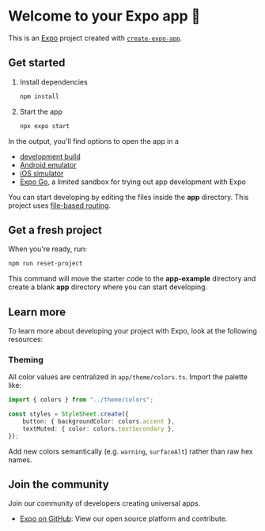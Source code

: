 # Welcome to your Expo app 👋

This is an [Expo](https://expo.dev) project created with [`create-expo-app`](https://www.npmjs.com/package/create-expo-app).

## Get started

1. Install dependencies

    ```bash
    npm install
    ```

2. Start the app

    ```bash
    npx expo start
    ```

In the output, you'll find options to open the app in a

- [development build](https://docs.expo.dev/develop/development-builds/introduction/)
- [Android emulator](https://docs.expo.dev/workflow/android-studio-emulator/)
- [iOS simulator](https://docs.expo.dev/workflow/ios-simulator/)
- [Expo Go](https://expo.dev/go), a limited sandbox for trying out app development with Expo

You can start developing by editing the files inside the **app** directory. This project uses [file-based routing](https://docs.expo.dev/router/introduction).

## Get a fresh project

When you're ready, run:

```bash
npm run reset-project
```

This command will move the starter code to the **app-example** directory and create a blank **app** directory where you can start developing.

## Learn more

To learn more about developing your project with Expo, look at the following resources:

### Theming

All color values are centralized in `app/theme/colors.ts`. Import the palette like:

```ts
import { colors } from "../theme/colors";

const styles = StyleSheet.create({
    button: { backgroundColor: colors.accent },
    textMuted: { color: colors.textSecondary },
});
```

Add new colors semantically (e.g. `warning`, `surfaceAlt`) rather than raw hex names.

## Join the community

Join our community of developers creating universal apps.

- [Expo on GitHub](https://github.com/expo/expo): View our open source platform and contribute.

